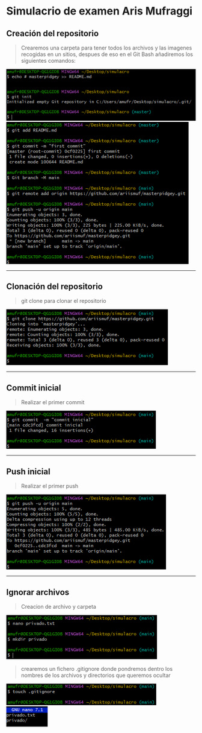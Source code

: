 # Simulacrio de examen Aris Mufraggi

## Creación del repositorio
>Crearemos una carpeta para tener todos los archivos y las imagenes recogidas en un sitios, despues de eso en el Git Bash añadiremos los siguientes comandos:

![image](https://github.com/ariismuf/masterpidgey/blob/main/img/1.png)
![image](img\2.png)
***
## Clonación del repositorio
>git clone para clonar el repositorio

![image](img\3.png)
*** 
## Commit inicial
>Realizar el primer commit

![image](img\4.png)
***

## Push inicial
>Realizar el primer push

![image](img\5.png)
***

## Ignorar archivos
>Creacion de archivo y carpeta 

![image](img\6.png)

>crearemos un fichero .gitignore donde pondremos dentro los nombres de los archivos y directorios que queremos ocultar

![image](img\7.png)
![image](img\8.png)
